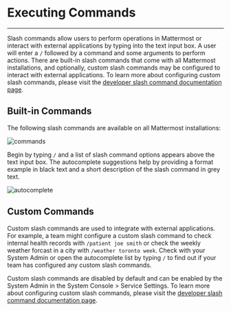# Executing Commands
___
Slash commands allow users to perform operations in Mattermost or interact with external applications by typing into the text input box. A user will enter a `/` followed by a command and some arguments to perform actions. There are built-in slash commands that come with all Mattermost installations, and optionally, custom slash commands may be configured to interact with external applications. To learn more about configuring custom slash commands, please visit the [developer slash command documentation page](../developer/slash-commands.md).

## Built-in Commands

The following slash commands are available on all Mattermost installations:

![commands](../images/slashCommandsTable.PNG)

Begin by typing `/` and a list of slash command options appears above the text input box. The autocomplete suggestions help by providing a format example in black text and a short description of the slash command in grey text.

![autocomplete](../images/slashCommandsAutocomplete.PNG)

## Custom Commands
Custom slash commands are used to integrate with external applications. For example, a team might configure a custom slash command to check internal health records with `/patient joe smith` or check the weekly weather forcast in a city with `/weather toronto week`. Check with your System Admin or open the autocomplete list by typing `/` to find out if your team has configured any custom slash commands.

Custom slash commands are disabled by default and can be enabled by the System Admin in the System Console > Service Settings. To learn more about configuring custom slash commands, please visit the [developer slash command documentation page](../developer/slash-commands.md).
